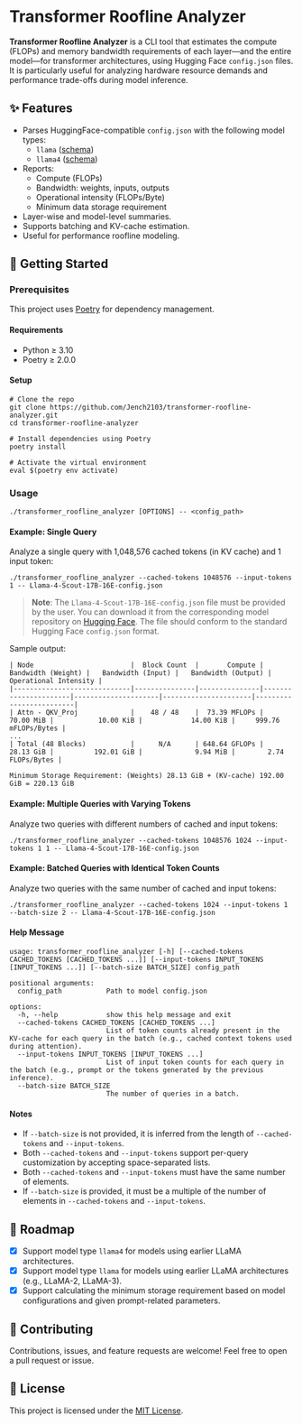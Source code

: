 # Transformer Roofline Analyzer

**Transformer Roofline Analyzer** is a CLI tool that estimates the compute (FLOPs) and memory bandwidth requirements of each layer—and the entire model—for transformer architectures, using Hugging Face `config.json` files. It is particularly useful for analyzing hardware resource demands and performance trade-offs during model inference.

## ✨ Features

- Parses HuggingFace-compatible `config.json` with the following model types:
  - `llama` ([schema](https://github.com/huggingface/transformers/blob/main/src/transformers/models/llama/configuration_llama.py))
  - `llama4` ([schema](https://github.com/huggingface/transformers/blob/main/src/transformers/models/llama4/configuration_llama4.py))
- Reports:
  - Compute (FLOPs)
  - Bandwidth: weights, inputs, outputs
  - Operational intensity (FLOPs/Byte)
  - Minimum data storage requirement
- Layer-wise and model-level summaries.
- Supports batching and KV-cache estimation.
- Useful for performance roofline modeling.

## 🚀 Getting Started

### Prerequisites

This project uses [Poetry](https://python-poetry.org/) for dependency management.

#### Requirements
- Python ≥ 3.10
- Poetry ≥ 2.0.0

#### Setup

```shell
# Clone the repo
git clone https://github.com/Jench2103/transformer-roofline-analyzer.git
cd transformer-roofline-analyzer

# Install dependencies using Poetry
poetry install

# Activate the virtual environment
eval $(poetry env activate)
```

### Usage

```shell
./transformer_roofline_analyzer [OPTIONS] -- <config_path>
```

#### Example: Single Query

Analyze a single query with 1,048,576 cached tokens (in KV cache) and 1 input token:

```shell
./transformer_roofline_analyzer --cached-tokens 1048576 --input-tokens 1 -- Llama-4-Scout-17B-16E-config.json
```

> **Note**: The `Llama-4-Scout-17B-16E-config.json` file must be provided by the user. You can download it from the corresponding model repository on [Hugging Face](https://huggingface.co/). The file should conform to the standard Hugging Face `config.json` format.

Sample output:

```
| Node                        |  Block Count  |       Compute |   Bandwidth (Weight) |   Bandwidth (Input) |   Bandwidth (Output) |   Operational Intensity |
|-----------------------------|---------------|---------------|----------------------|---------------------|----------------------|-------------------------|
| Attn - QKV_Proj             |    48 / 48    |  73.39 MFLOPs |            70.00 MiB |           10.00 KiB |            14.00 KiB |     999.76 mFLOPs/Bytes |
...
| Total (48 Blocks)           |      N/A      | 648.64 GFLOPs |            28.13 GiB |          192.01 GiB |             9.94 MiB |        2.74 FLOPs/Bytes |

Minimum Storage Requirement: (Weights) 28.13 GiB + (KV-cache) 192.00 GiB = 220.13 GiB
```

#### Example: Multiple Queries with Varying Tokens

Analyze two queries with different numbers of cached and input tokens:

```shell
./transformer_roofline_analyzer --cached-tokens 1048576 1024 --input-tokens 1 1 -- Llama-4-Scout-17B-16E-config.json
```

#### Example: Batched Queries with Identical Token Counts

Analyze two queries with the same number of cached and input tokens:

```shell
./transformer_roofline_analyzer --cached-tokens 1024 --input-tokens 1 --batch-size 2 -- Llama-4-Scout-17B-16E-config.json
```

#### Help Message

```
usage: transformer_roofline_analyzer [-h] [--cached-tokens CACHED_TOKENS [CACHED_TOKENS ...]] [--input-tokens INPUT_TOKENS [INPUT_TOKENS ...]] [--batch-size BATCH_SIZE] config_path

positional arguments:
  config_path           Path to model config.json

options:
  -h, --help            show this help message and exit
  --cached-tokens CACHED_TOKENS [CACHED_TOKENS ...]
                        List of token counts already present in the KV-cache for each query in the batch (e.g., cached context tokens used during attention).
  --input-tokens INPUT_TOKENS [INPUT_TOKENS ...]
                        List of input token counts for each query in the batch (e.g., prompt or the tokens generated by the previous inference).
  --batch-size BATCH_SIZE
                        The number of queries in a batch.
```

#### Notes

- If `--batch-size` is not provided, it is inferred from the length of `--cached-tokens` and `--input-tokens`.
- Both `--cached-tokens` and `--input-tokens` support per-query customization by accepting space-separated lists.
- Both `--cached-tokens` and `--input-tokens` must have the same number of elements.
- If `--batch-size` is provided, it must be a multiple of the number of elements in `--cached-tokens` and `--input-tokens`.

## 📍 Roadmap

- [x] Support model type `llama4` for models using earlier LLaMA architectures.
- [x] Support model type `llama` for models using earlier LLaMA architectures (e.g., LLaMA-2, LLaMA-3).
- [x] Support calculating the minimum storage requirement based on model configurations and given prompt-related parameters.

## 🤝 Contributing

Contributions, issues, and feature requests are welcome! Feel free to open a pull request or issue.

## 📝 License

This project is licensed under the [MIT License](./LICENSE).
